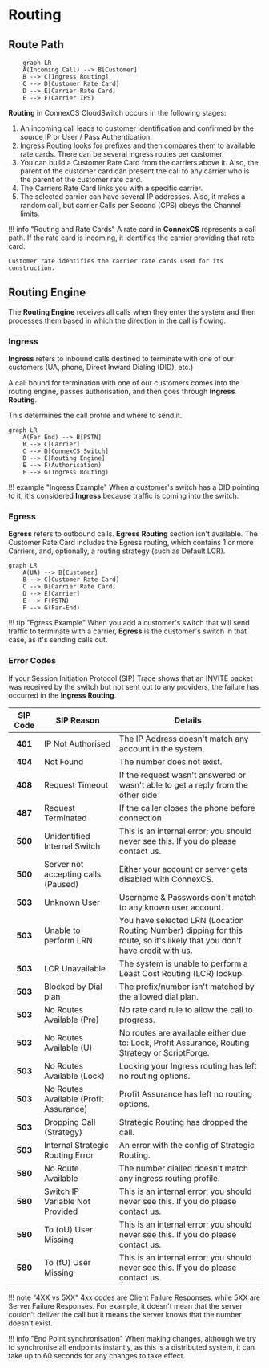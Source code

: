 # Routing

## Route Path

```mermaid
    graph LR
    A(Incoming Call) --> B[Customer]
    B --> C[Ingress Routing]
    C --> D[Customer Rate Card]
    D --> E[Carrier Rate Card]
    E --> F(Carrier IPS)
```

**Routing** in ConnexCS CloudSwitch occurs in the following stages:

1. An incoming call leads to customer identification and confirmed by the source IP or User / Pass Authentication.
2. Ingress Routing looks for prefixes and then compares them to available rate cards. There can be several ingress routes per customer.
3. You can build a Customer Rate Card from the carriers above it. Also, the parent of the customer card can present the call to any carrier who is the parent of the customer rate card.
4. The Carriers Rate Card links you with a specific carrier.
5. The selected carrier can have several IP addresses. Also, it makes a random call, but carrier Calls per Second (CPS) obeys the Channel limits.

!!! info "Routing and Rate Cards"
    A rate card in **ConnexCS** represents a call path. If the rate card is incoming, it identifies the carrier providing that rate card.

    Customer rate identifies the carrier rate cards used for its construction.

## Routing Engine

The **Routing Engine** receives all calls when they enter the system and then processes them based in which the direction in the call is flowing.

### Ingress

**Ingress** refers to inbound calls destined to terminate with one of our customers (UA, phone, Direct Inward Dialing (DID), etc.)

A call bound for termination with one of our customers comes into the routing engine, passes authorisation, and then goes through **Ingress Routing**.

This determines the call profile and where to send it.

```mermaid
graph LR
    A(Far End) --> B[PSTN]
    B --> C[Carrier]
    C --> D[ConnexCS Switch]
    D --> E[Routing Engine]
    E --> F(Authorisation)
    F --> G(Ingress Routing)
```

!!! example "Ingress Example"
    When a customer's switch has a DID pointing to it, it's considered **Ingress** because traffic is coming into the switch.

### Egress

**Egress** refers to outbound calls. **Egress Routing** section isn't available. The Customer Rate Card includes the Egress routing, which contains 1 or more Carriers, and, optionally, a routing strategy (such as Default LCR).

```mermaid
graph LR
    A(UA) --> B[Customer]
    B --> C[Customer Rate Card]
    C --> D[Carrier Rate Card]
    D --> E[Carrier]
    E --> F(PSTN)
    F --> G(Far-End)
```

!!! tip "Egress Example"
    When you add a customer's switch that will send traffic to terminate with a carrier, **Egress** is the customer's switch in that case, as it's sending calls out.

### Error Codes

If your Session Initiation Protocol (SIP) Trace shows that an INVITE packet was received by the switch but not sent out to any providers, the failure has occurred in the **Ingress Routing**.

| SIP Code | SIP Reason| Details|
|:--------:|----------------------------------------|--------------------------------------------------------------------------------------------------------|
|**401**| IP Not Authorised| The IP Address doesn't match any account in the system.|
|**404**|Not Found | The number does not exist.|
|**408**| Request Timeout|If the request wasn't answered or wasn't able to get a reply from the other side|
|**487**| Request Terminated|If the caller closes the phone before connection|
|**500**| Unidentified Internal Switch| This is an internal error; you should never see this. If you do please contact us.|
|**500**| Server not accepting calls (Paused)| Either your account or server gets disabled with ConnexCS.|
|**503**| Unknown User| Username & Passwords don't match to any known user account.|
|**503**| Unable to perform LRN| You have selected LRN (Location Routing Number) dipping for this route, so it's likely that you don't have credit with us.|
|**503**| LCR Unavailable| The system is unable to perform a Least Cost Routing (LCR) lookup.|
|**503**| Blocked by Dial plan| The prefix/number isn't matched by the allowed dial plan.|
|**503**| No Routes Available (Pre)| No rate card rule to allow the call to progress.|
|**503**| No Routes Available (U)| No routes are available either due to: Lock, Profit Assurance, Routing Strategy or ScriptForge.|
|**503**| No Routes Available (Lock)| Locking your Ingress routing has left no routing options.|
|**503**| No Routes Available (Profit Assurance) | Profit Assurance has left no routing options.|
|**503**| Dropping Call (Strategy)| Strategic Routing has dropped the call.|
|**503**| Internal Strategic Routing Error| An error with the config of Strategic Routing.|
|**580**| No Route Available| The number dialled doesn't match any ingress routing profile.|
|**580**| Switch IP Variable Not Provided| This is an internal error; you should never see this. If you do please contact us.|
|**580**| To (oU) User Missing| This is an internal error; you should never see this. If you do please contact us.|
|**580**| To (fU) User Missing| This is an internal error; you should never see this. If you do please contact us.|

!!! note "4XX vs 5XX"
    4xx codes are Client Failure Responses, while 5XX are Server Failure Responses. 
    For example, it doesn't mean that the server couldn't deliver the call but it means the server knows that the number doesn't exist.

!!! info "End Point synchronisation"
    When making changes, although we try to synchronise all endpoints instantly, as this is a distributed system, it can take up to 60 seconds for any changes to take effect.

[call-flow]: /misc/img/call-flow.jpg "Call Flow"

